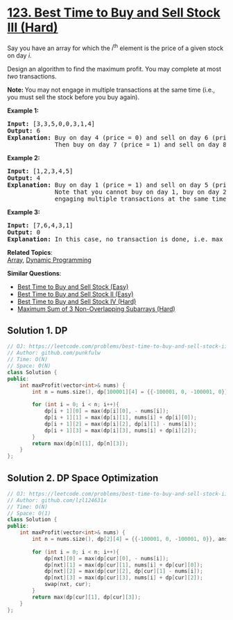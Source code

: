 # [123. Best Time to Buy and Sell Stock III (Hard)](https://leetcode.com/problems/best-time-to-buy-and-sell-stock-iii/)

<p>Say you have an array for which the <em>i</em><sup>th</sup> element is the price of a given stock on day <em>i</em>.</p>

<p>Design an algorithm to find the maximum profit. You may complete at most <em>two</em> transactions.</p>

<p><strong>Note:&nbsp;</strong>You may not engage in multiple transactions at the same time (i.e., you must sell the stock before you buy again).</p>

<p><strong>Example 1:</strong></p>

<pre><strong>Input:</strong> [3,3,5,0,0,3,1,4]
<strong>Output:</strong> 6
<strong>Explanation:</strong> Buy on day 4 (price = 0) and sell on day 6 (price = 3), profit = 3-0 = 3.
&nbsp;            Then buy on day 7 (price = 1) and sell on day 8 (price = 4), profit = 4-1 = 3.</pre>

<p><strong>Example 2:</strong></p>

<pre><strong>Input:</strong> [1,2,3,4,5]
<strong>Output:</strong> 4
<strong>Explanation:</strong> Buy on day 1 (price = 1) and sell on day 5 (price = 5), profit = 5-1 = 4.
&nbsp;            Note that you cannot buy on day 1, buy on day 2 and sell them later, as you are
&nbsp;            engaging multiple transactions at the same time. You must sell before buying again.
</pre>

<p><strong>Example 3:</strong></p>

<pre><strong>Input:</strong> [7,6,4,3,1]
<strong>Output:</strong> 0
<strong>Explanation:</strong> In this case, no transaction is done, i.e. max profit = 0.</pre>


**Related Topics**:  
[Array](https://leetcode.com/tag/array/), [Dynamic Programming](https://leetcode.com/tag/dynamic-programming/)

**Similar Questions**:
* [Best Time to Buy and Sell Stock (Easy)](https://leetcode.com/problems/best-time-to-buy-and-sell-stock/)
* [Best Time to Buy and Sell Stock II (Easy)](https://leetcode.com/problems/best-time-to-buy-and-sell-stock-ii/)
* [Best Time to Buy and Sell Stock IV (Hard)](https://leetcode.com/problems/best-time-to-buy-and-sell-stock-iv/)
* [Maximum Sum of 3 Non-Overlapping Subarrays (Hard)](https://leetcode.com/problems/maximum-sum-of-3-non-overlapping-subarrays/)

## Solution 1. DP

```cpp
// OJ: https://leetcode.com/problems/best-time-to-buy-and-sell-stock-iii
// Author: github.com/punkfulw
// Time: O(N)
// Space: O(N)
class Solution {
public:
    int maxProfit(vector<int>& nums) {
        int n = nums.size(), dp[100001][4] = {{-100001, 0, -100001, 0}}, ans = 0, nxt = 1, cur = 0;  
        
        for (int i = 0; i < n; i++){
            dp[i + 1][0] = max(dp[i][0], - nums[i]);
            dp[i + 1][1] = max(dp[i][1], nums[i] + dp[i][0]);
            dp[i + 1][2] = max(dp[i][2], dp[i][1] - nums[i]);
            dp[i + 1][3] = max(dp[i][3], nums[i] + dp[i][2]);
        }
        return max(dp[n][1], dp[n][3]);
    }
};

```

## Solution 2. DP Space Optimization

```cpp
// OJ: https://leetcode.com/problems/best-time-to-buy-and-sell-stock-iii
// Author: github.com/lzl124631x
// Time: O(N)
// Space: O(1)
class Solution {
public:
    int maxProfit(vector<int>& nums) {
        int n = nums.size(), dp[2][4] = {{-100001, 0, -100001, 0}}, ans = 0, nxt = 1, cur = 0;  
        
        for (int i = 0; i < n; i++){
            dp[nxt][0] = max(dp[cur][0], - nums[i]);
            dp[nxt][1] = max(dp[cur][1], nums[i] + dp[cur][0]);
            dp[nxt][2] = max(dp[cur][2], dp[cur][1] - nums[i]);
            dp[nxt][3] = max(dp[cur][3], nums[i] + dp[cur][2]);
            swap(nxt, cur);
        }
        return max(dp[cur][1], dp[cur][3]);
    }
};
```


